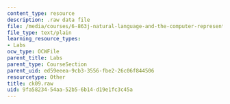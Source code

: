 ```yaml
---
content_type: resource
description: .raw data file
file: /media/courses/6-863j-natural-language-and-the-computer-representation-of-knowledge-spring-2003/9fa5823454aa52b56b14d19e1fc3c45a_ck09.raw
file_type: text/plain
learning_resource_types:
- Labs
ocw_type: OCWFile
parent_title: Labs
parent_type: CourseSection
parent_uid: ed59eeea-9cb3-3556-fbe2-26c06f844506
resourcetype: Other
title: ck09.raw
uid: 9fa58234-54aa-52b5-6b14-d19e1fc3c45a
---
```

